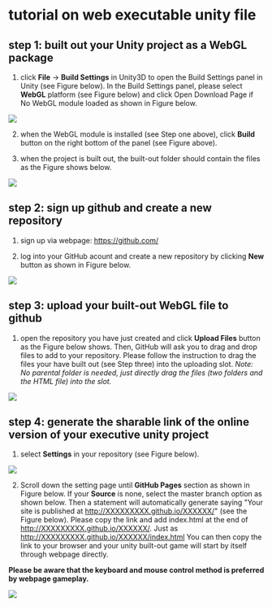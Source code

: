 # tutorial on web executable unity file

## step 1: built out your Unity project as a WebGL package

1. click **File** -> **Build Settings** in Unity3D to open the Build Settings panel in Unity (see Figure below). In the Build Settings panel, please select **WebGL** platform (see Figure below) and click Open Download Page if No WebGL module loaded as shown in Figure below.

![](https://raw.githubusercontent.com/twoyearslateravocadocodes/tutorial-on-web-executable-unity-file/master/1.png) 

2. when the WebGL module is installed (see Step one above), click **Build** button on the right bottom of the panel (see Figure above).

3. when the project is built out, the built-out folder should contain the files as the Figure shows below.

![](https://raw.githubusercontent.com/twoyearslateravocadocodes/tutorial-on-web-executable-unity-file/master/2.png)

## step 2: sign up github and create a new repository

1. sign up via webpage: https://github.com/

2. log into your GitHub acount and create a new repository by clicking **New** button as shown in Figure below.

![](https://raw.githubusercontent.com/twoyearslateravocadocodes/tutorial-on-web-executable-unity-file/master/3.png)

## step 3: upload your built-out WebGL file to github

1. open the repository you have just created and click **Upload Files** button as the Figure below shows. Then, GitHub will ask you to drag and drop files to add to your repository. Please follow the instruction to drag the files your have built out (see Step three) into the uploading slot. *Note: No parental folder is needed, just directly drag the files (two folders and the HTML file) into the slot.*

![](https://raw.githubusercontent.com/twoyearslateravocadocodes/tutorial-on-web-executable-unity-file/master/4.png)

## step 4: generate the sharable link of the online version of your executive unity project

1. select **Settings** in your repository (see Figure below).

![](https://raw.githubusercontent.com/twoyearslateravocadocodes/tutorial-on-web-executable-unity-file/master/5.png)

2. Scroll down the setting page until **GitHub Pages** section as shown in Figure below. If your **Source** is none, select the master branch option as shown below. Then a statement will automatically generate saying "Your site is published at http://XXXXXXXXX.github.io/XXXXXX/" (see the Figure below). Please copy the link and add index.html at the end of http://XXXXXXXXX.github.io/XXXXXX/. Just as http://XXXXXXXXX.github.io/XXXXXX/index.html    You can then copy the link to your browser and your unity built-out game will start by itself through webpage directly. 

**Please be aware that the keyboard and mouse control method is preferred by webpage gameplay.**

![](https://raw.githubusercontent.com/twoyearslateravocadocodes/tutorial-on-web-executable-unity-file/master/6.png)
